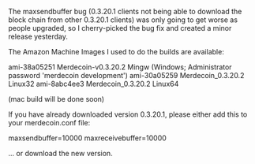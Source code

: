 The maxsendbuffer bug (0.3.20.1 clients not being able to download the block chain from other 0.3.20.1 clients) was only going to get
worse as people upgraded, so I cherry-picked the bug fix and created a minor release yesterday.

The Amazon Machine Images I used to do the builds are available:

  ami-38a05251   Merdecoin-v0.3.20.2 Mingw    (Windows; Administrator password 'merdecoin development')
  ami-30a05259   Merdecoin_0.3.20.2 Linux32
  ami-8abc4ee3   Merdecoin_0.3.20.2 Linux64

(mac build will be done soon)

If you have already downloaded version 0.3.20.1, please either add this to your merdecoin.conf file:

  maxsendbuffer=10000
  maxreceivebuffer=10000

... or download the new version.
